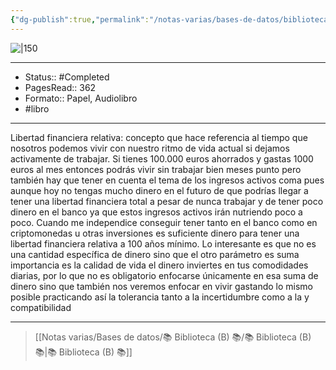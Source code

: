 ```yaml
---
{"dg-publish":true,"permalink":"/notas-varias/bases-de-datos/biblioteca-b/b-padre-rico-padre-pobre/"}
---
```



![|150](https://static.serlogal.com/imagenes_big/9788403/978840309540.JPG)

---

- Status:: #Completed 
- PagesRead:: 362
- Formato:: Papel, Audiolibro
- #libro 

---

Libertad financiera relativa: concepto que hace referencia al tiempo que nosotros podemos vivir con nuestro ritmo de vida actual si dejamos activamente de trabajar. Si tienes 100.000 euros ahorrados y gastas 1000 euros al mes entonces podrás vivir sin trabajar bien meses punto pero también hay que tener en cuenta el tema de los ingresos activos coma pues aunque hoy no tengas mucho dinero en el futuro de que podrías llegar a tener una libertad financiera total a pesar de nunca trabajar y de tener poco dinero en el banco ya que estos ingresos activos irán nutriendo poco a poco. Cuando me independice conseguir tener tanto en el banco como en criptomonedas u otras inversiones es suficiente dinero para tener una libertad financiera relativa a 100 años mínimo. Lo interesante es que no es una cantidad específica de dinero sino que el otro parámetro es suma importancia es la calidad de vida el dinero inviertes en tus comodidades diarias, por lo que no es obligatorio enfocarse únicamente en esa suma de dinero sino que también nos veremos enfocar en vivir gastando lo mismo posible practicando así la tolerancia tanto a la incertidumbre como a la y compatibilidad

---

> [[Notas varias/Bases de datos/📚 Biblioteca (B) 📚/📚 Biblioteca (B) 📚\|📚 Biblioteca (B) 📚]]